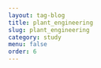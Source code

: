 ```yaml
---
layout: tag-blog
title: plant_engineering
slug: plant_engineering
category: study
menu: false
order: 6
---
```

